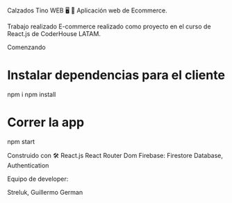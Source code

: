 Calzados Tino WEB 🖥 📱
Aplicación web de Ecommerce.


Trabajo realizado
E-commerce realizado como proyecto en el curso de React.js de CoderHouse LATAM.

Comenzando

# Instalar dependencias para el cliente
npm i
npm install

# Correr la app
npm start

Construido con 🛠️
React.js
React Router Dom
Firebase: Firestore Database, Authentication

Equipo de developer:

Streluk, Guillermo German